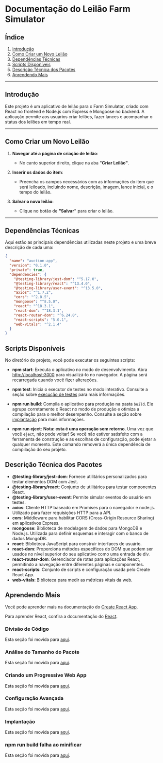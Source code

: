 # Documentação do Leilão Farm Simulator

## Índice

1. [Introdução](#introdução)
2. [Como Criar um Novo Leilão](#como-criar-um-novo-leilão)
3. [Dependências Técnicas](#dependências-técnicas)
4. [Scripts Disponíveis](#scripts-disponíveis)
5. [Descrição Técnica dos Pacotes](#descrição-técnica-dos-pacotes)
6. [Aprendendo Mais](#aprendendo-mais)

---

## Introdução

Este projeto é um aplicativo de leilão para o Farm Simulator, criado com React no frontend e Node.js com Express e Mongoose no backend. A aplicação permite aos usuários criar leilões, fazer lances e acompanhar o status dos leilões em tempo real.

---

## Como Criar um Novo Leilão

1. **Navegar até a página de criação de leilão**:
   - No canto superior direito, clique na aba **"Criar Leilão"**.

2. **Inserir os dados do item**:
   - Preencha os campos necessários com as informações do item que será leiloado, incluindo nome, descrição, imagem, lance inicial, e o tempo do leilão.

3. **Salvar o novo leilão**:
   - Clique no botão de **"Salvar"** para criar o leilão.

---

## Dependências Técnicas

Aqui estão as principais dependências utilizadas neste projeto e uma breve descrição de cada uma:

```json
{
  "name": "auction-app",
  "version": "0.1.0",
  "private": true,
  "dependencies": {
    "@testing-library/jest-dom": "^5.17.0",
    "@testing-library/react": "^13.4.0",
    "@testing-library/user-event": "^13.5.0",
    "axios": "^1.7.2",
    "cors": "^2.8.5",
    "mongoose": "^8.5.0",
    "react": "^18.3.1",
    "react-dom": "^18.3.1",
    "react-router-dom": "^6.24.0",
    "react-scripts": "5.0.1",
    "web-vitals": "^2.1.4"
  }
}
```
## Scripts Disponíveis

No diretório do projeto, você pode executar os seguintes scripts:

- **npm start**: Executa o aplicativo no modo de desenvolvimento. Abra [http://localhost:3000](http://localhost:3000) para visualizá-lo no navegador. A página será recarregada quando você fizer alterações.

- **npm test**: Inicia o executor de testes no modo interativo. Consulte a seção sobre [execução de testes](https://facebook.github.io/create-react-app/docs/running-tests) para mais informações.

- **npm run build**: Compila o aplicativo para produção na pasta `build`. Ele agrupa corretamente o React no modo de produção e otimiza a compilação para o melhor desempenho. Consulte a seção sobre [implantação](https://facebook.github.io/create-react-app/docs/deployment) para mais informações.

- **npm run eject**: **Nota: esta é uma operação sem retorno**. Uma vez que você `eject`, não pode voltar! Se você não estiver satisfeito com a ferramenta de construção e as escolhas de configuração, pode ejetar a qualquer momento. Este comando removerá a única dependência de compilação do seu projeto.

## Descrição Técnica dos Pacotes

- **@testing-library/jest-dom**: Fornece utilitários personalizados para testar elementos DOM com Jest.
- **@testing-library/react**: Conjunto de utilitários para testar componentes React.
- **@testing-library/user-event**: Permite simular eventos do usuário em testes.
- **axios**: Cliente HTTP baseado em Promises para o navegador e node.js. Utilizado para fazer requisições HTTP para a API.
- **cors**: Middleware para habilitar CORS (Cross-Origin Resource Sharing) em aplicativos Express.
- **mongoose**: Biblioteca de modelagem de dados para MongoDB e Node.js. Utilizada para definir esquemas e interagir com o banco de dados MongoDB.
- **react**: Biblioteca JavaScript para construir interfaces de usuário.
- **react-dom**: Proporciona métodos específicos do DOM que podem ser usados no nível superior do seu aplicativo como uma entrada de div.
- **react-router-dom**: Gerenciador de rotas para aplicações React, permitindo a navegação entre diferentes páginas e componentes.
- **react-scripts**: Conjunto de scripts e configuração usada pelo Create React App.
- **web-vitals**: Biblioteca para medir as métricas vitais da web.

## Aprendendo Mais

Você pode aprender mais na documentação do [Create React App](https://facebook.github.io/create-react-app/docs/getting-started).

Para aprender React, confira a documentação do [React](https://reactjs.org/).

### Divisão de Código

Esta seção foi movida para [aqui](https://facebook.github.io/create-react-app/docs/code-splitting).

### Análise do Tamanho do Pacote

Esta seção foi movida para [aqui](https://facebook.github.io/create-react-app/docs/analyzing-the-bundle-size).

### Criando um Progressive Web App

Esta seção foi movida para [aqui](https://facebook.github.io/create-react-app/docs/making-a-progressive-web-app).

### Configuração Avançada

Esta seção foi movida para [aqui](https://facebook.github.io/create-react-app/docs/advanced-configuration).

### Implantação

Esta seção foi movida para [aqui](https://facebook.github.io/create-react-app/docs/deployment).

### npm run build falha ao minificar

Esta seção foi movida para [aqui](https://facebook.github.io/create-react-app/docs/troubleshooting#npm-run-build-fails-to-minify).
